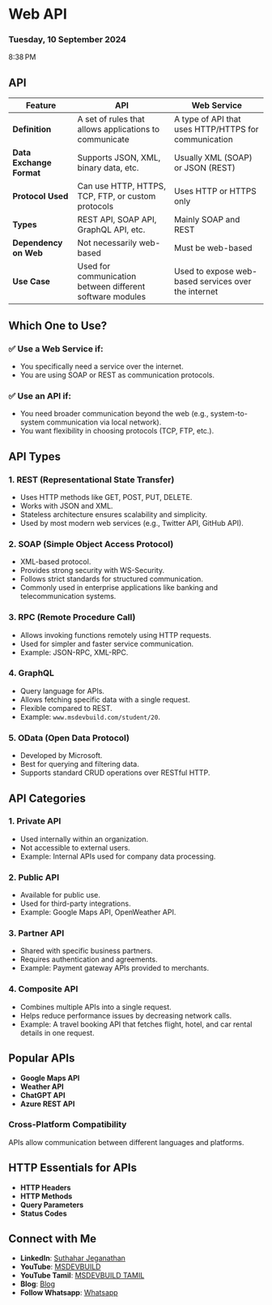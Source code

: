 
# Web API

### Tuesday, 10 September 2024
8:38 PM

## API

| Feature         | API | Web Service |
|----------------|-----|-------------|
| **Definition** | A set of rules that allows applications to communicate | A type of API that uses HTTP/HTTPS for communication |
| **Data Exchange Format** | Supports JSON, XML, binary data, etc. | Usually XML (SOAP) or JSON (REST) |
| **Protocol Used** | Can use HTTP, HTTPS, TCP, FTP, or custom protocols | Uses HTTP or HTTPS only |
| **Types** | REST API, SOAP API, GraphQL API, etc. | Mainly SOAP and REST |
| **Dependency on Web** | Not necessarily web-based | Must be web-based |
| **Use Case** | Used for communication between different software modules | Used to expose web-based services over the internet |

## Which One to Use?

### ✅ Use a Web Service if:
- You specifically need a service over the internet.
- You are using SOAP or REST as communication protocols.

### ✅ Use an API if:
- You need broader communication beyond the web (e.g., system-to-system communication via local network).
- You want flexibility in choosing protocols (TCP, FTP, etc.).

## API Types
### 1. **REST (Representational State Transfer)**
- Uses HTTP methods like GET, POST, PUT, DELETE.
- Works with JSON and XML.
- Stateless architecture ensures scalability and simplicity.
- Used by most modern web services (e.g., Twitter API, GitHub API).

### 2. **SOAP (Simple Object Access Protocol)**
- XML-based protocol.
- Provides strong security with WS-Security.
- Follows strict standards for structured communication.
- Commonly used in enterprise applications like banking and telecommunication systems.

### 3. **RPC (Remote Procedure Call)**
- Allows invoking functions remotely using HTTP requests.
- Used for simpler and faster service communication.
- Example: JSON-RPC, XML-RPC.

### 4. **GraphQL**
- Query language for APIs.
- Allows fetching specific data with a single request.
- Flexible compared to REST.
- Example: `www.msdevbuild.com/student/20`.

### 5. **OData (Open Data Protocol)**
- Developed by Microsoft.
- Best for querying and filtering data.
- Supports standard CRUD operations over RESTful HTTP.

## API Categories
### 1. **Private API**
- Used internally within an organization.
- Not accessible to external users.
- Example: Internal APIs used for company data processing.

### 2. **Public API**
- Available for public use.
- Used for third-party integrations.
- Example: Google Maps API, OpenWeather API.

### 3. **Partner API**
- Shared with specific business partners.
- Requires authentication and agreements.
- Example: Payment gateway APIs provided to merchants.

### 4. **Composite API**
- Combines multiple APIs into a single request.
- Helps reduce performance issues by decreasing network calls.
- Example: A travel booking API that fetches flight, hotel, and car rental details in one request.

## Popular APIs
- **Google Maps API**
- **Weather API**
- **ChatGPT API**
- **Azure REST API**

### Cross-Platform Compatibility
APIs allow communication between different languages and platforms.

## HTTP Essentials for APIs
- **HTTP Headers**
- **HTTP Methods**
- **Query Parameters**
- **Status Codes**

## Connect with Me
- **LinkedIn**: [Suthahar Jeganathan](https://www.linkedin.com/in/jssuthahar/)
- **YouTube**: [MSDEVBUILD](https://www.youtube.com/@MSDEVBUILD)
- **YouTube Tamil**: [MSDEVBUILD TAMIL](https://www.youtube.com/@MSDEVBUILDTamil)
- **Blog**: [Blog](https://www.msdevbuild.com/)
- **Follow Whatsapp**: [Whatsapp](https://www.whatsapp.com/channel/0029Va5j2rHEFeXcTlUhQB0J)
